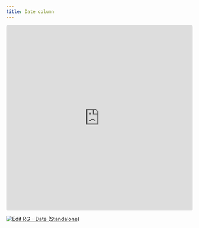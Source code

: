 ```yaml
---
title: Date column
---
```


<ClientOnly>
  <iframe src="https://codesandbox.io/embed/jwwwd8?view=preview&module=%2Fsrc%2Findex.ts&hidenavigation=1"
     style="width:100%; height: 500px; border:0; border-radius: 4px; overflow:hidden;"
     title="RG - Date (Standalone)"
     allow="accelerometer; ambient-light-sensor; camera; encrypted-media; geolocation; gyroscope; hid; microphone; midi; payment; usb; vr; xr-spatial-tracking"
     sandbox="allow-forms allow-modals allow-popups allow-presentation allow-same-origin allow-scripts"
   ></iframe>
</ClientOnly>

[![Edit RG - Date (Standalone)](https://codesandbox.io/static/img/play-codesandbox.svg)](https://codesandbox.io/p/sandbox/rg-date-standalone-jwwwd8?file=%2Fsrc%2Findex.ts%3A27%2C62)
